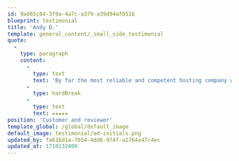 ```yaml
---
id: 9ad65c84-3f9a-4a7c-a379-a39d94af051b
blueprint: testimonial
title: 'Andy D.'
template: general_content/_small_side_testimonial
quote:
  -
    type: paragraph
    content:
      -
        type: text
        text: 'By far the most reliable and competent hosting company we have used.'
      -
        type: hardBreak
      -
        type: text
        text: ★★★★★
position: 'Customer and reviewer'
template_global: /global/default_image
default_image: testimonial/ad-initials.png
updated_by: fa61bd1a-7054-4dd6-974f-a1764a47c4ec
updated_at: 1710132409
---
```


